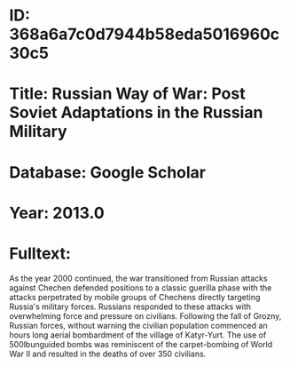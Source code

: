 # ID: 368a6a7c0d7944b58eda5016960c30c5
# Title: Russian Way of War: Post Soviet Adaptations in the Russian Military
# Database: Google Scholar
# Year: 2013.0
# Fulltext:
As the year 2000 continued, the war transitioned from Russian attacks against Chechen defended positions to a classic guerilla phase with the attacks perpetrated by mobile groups of Chechens directly targeting Russia's military forces.
Russians responded to these attacks with overwhelming force and pressure on civilians.
Following the fall of Grozny, Russian forces, without warning the civilian population commenced an hours long aerial bombardment of the village of Katyr-Yurt.
The use of 500lbunguided bombs was reminiscent of the carpet-bombing of World War II and resulted in the deaths of over 350 civilians.